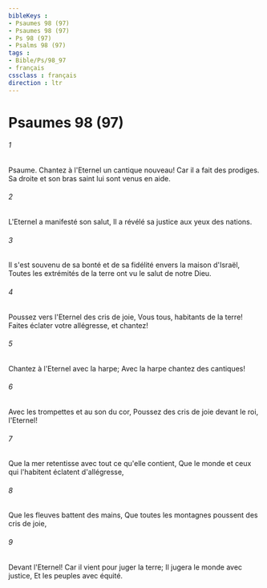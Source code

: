 ```yaml
---
bibleKeys : 
- Psaumes 98 (97)
- Psaumes 98 (97)
- Ps 98 (97)
- Psalms 98 (97)
tags : 
- Bible/Ps/98_97
- français
cssclass : français
direction : ltr
---
```


# Psaumes 98 (97)

###### 1
Psaume. Chantez à l'Eternel un cantique nouveau! Car il a fait des prodiges. Sa droite et son bras saint lui sont venus en aide.
###### 2
L'Eternel a manifesté son salut, Il a révélé sa justice aux yeux des nations.
###### 3
Il s'est souvenu de sa bonté et de sa fidélité envers la maison d'Israël, Toutes les extrémités de la terre ont vu le salut de notre Dieu.
###### 4
Poussez vers l'Eternel des cris de joie, Vous tous, habitants de la terre! Faites éclater votre allégresse, et chantez!
###### 5
Chantez à l'Eternel avec la harpe; Avec la harpe chantez des cantiques!
###### 6
Avec les trompettes et au son du cor, Poussez des cris de joie devant le roi, l'Eternel!
###### 7
Que la mer retentisse avec tout ce qu'elle contient, Que le monde et ceux qui l'habitent éclatent d'allégresse,
###### 8
Que les fleuves battent des mains, Que toutes les montagnes poussent des cris de joie,
###### 9
Devant l'Eternel! Car il vient pour juger la terre; Il jugera le monde avec justice, Et les peuples avec équité.
